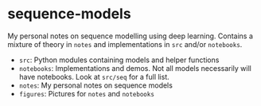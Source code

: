 # sequence-models

My personal notes on sequence modelling using deep learning. Contains a mixture of theory in `notes` and implementations in `src` and/or `notebooks`.

- `src`: Python modules containing models and helper functions
- `notebooks`: Implementations and demos. Not all models necessarily will have notebooks. Look at `src/seq` for a full list.
- `notes`: My personal notes on sequence models
- `figures`: Pictures for `notes` and `notebooks`